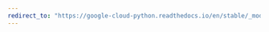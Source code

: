 ```yaml
---
redirect_to: "https://google-cloud-python.readthedocs.io/en/stable/_modules/google/cloud/pubsub_v1/publisher/batch/base.html"
---
```

